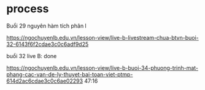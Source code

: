 # process

Buổi 29 nguyên hàm tích phân
l


https://ngochuyenlb.edu.vn/lesson-view/live-b-livestream-chua-btvn-buoi-32-6143f6f2cdae3c0c6adf9d25

buổi 32 live B: done 


https://ngochuyenlb.edu.vn/lesson-view/live-b-buoi-34-phuong-trinh-mat-phang-cac-van-de-ly-thuyet-bai-toan-viet-ptmp-614d2ac6cdae3c0c6ae02293
47:16
